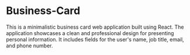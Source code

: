 # Business-Card
This is a minimalistic business card web application built using React. The application showcases a clean and professional design for presenting personal information. It includes fields for the user's name, job title, email, and phone number.
